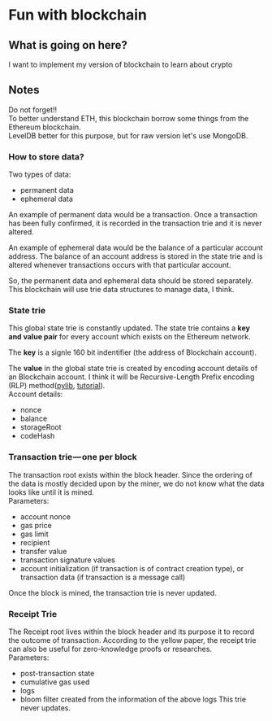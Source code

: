 # Fun with blockchain

## What is going on here?
I want to implement my version of blockchain to learn about crypto 

## Notes
Do not forget!! <br>
To better understand ETH, this blockchain borrow some things from the Ethereum blockchain. <br>
LevelDB better for this purpose, but for raw version let's use MongoDB.

### How to store data?
Two types of data:
 - permanent data
 - ephemeral data

An example of permanent data would be a transaction. Once a transaction has been fully confirmed, it is recorded in the transaction trie and it is never altered.

An example of ephemeral data would be the balance of a particular account address. The balance of an account address is stored in the state trie and is altered whenever transactions occurs with that particular account.

So, the permanent data and ephemeral data should be stored separately. This blockchain will use trie data structures to manage data, I think.

### State trie
This global state trie is constantly updated.
The state trie contains a **key and value pair** for every account which exists on the Ethereum network. <br>

The **key** is a signle 160 bit indentifier (the address of Blockchain account). <br>

The **value** in the global state trie is created by encoding account details of an Blockchain account. I think it will be Recursive-Length Prefix encoding (RLP) method([pylib](https://pypi.org/project/rlp/), [tutorial](https://ethereum-classic-guide.readthedocs.io/en/latest/docs/appendices/recursive_length_prefix.html)). <br>
Account details:
- nonce
- balance
- storageRoot
- codeHash

### Transaction trie — one per block
The transaction root exists within the block header. Since the ordering of the data is mostly decided upon by the miner, we do not know what the data looks like until it is mined. <br>
Parameters:
- account nonce
- gas price
- gas limit
- recipient
- transfer value
- transaction signature values
- account initialization (if transaction is of contract creation type), or transaction data (if transaction is a message call)

Once the block is mined, the transaction trie is never updated.

### Receipt Trie
The Receipt root lives within the block header and its purpose it to record the outcome of transaction. According to the yellow paper, the receipt trie can also be useful for zero-knowledge proofs or researches. <br>
Parameters:
- post-transaction state
- cumulative gas used
- logs
- bloom filter created from the information of the above logs
This trie never updates.
